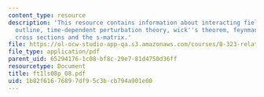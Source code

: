 ```yaml
---
content_type: resource
description: 'This resource contains information about interacting field theories:
  outline, time-dependent perturbation theory, wick''s theorem, feynman diagrams and
  cross sections and the s-matrix.'
file: https://ol-ocw-studio-app-qa.s3.amazonaws.com/courses/8-323-relativistic-quantum-field-theory-i-spring-2008/1b82f61676897df95c3bcb794a901e00_ft1ls08p_08.pdf
file_type: application/pdf
parent_uid: 65294176-1c08-bf8c-29e7-81d4750d36ff
resourcetype: Document
title: ft1ls08p_08.pdf
uid: 1b82f616-7689-7df9-5c3b-cb794a901e00
---
```

